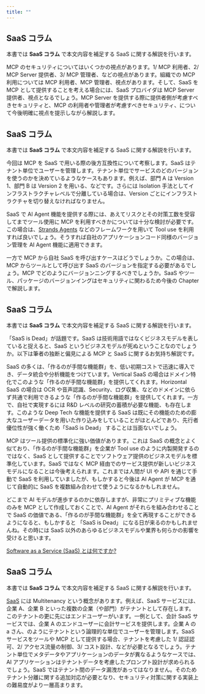 ```yaml
---
title: ""
---
```



## SaaS コラム

本書では **SaaS コラム** で本文内容を補足する SaaS に関する解説を行います。

MCP のセキュリティについてはいくつかの視点があります。1/ MCP 利用者、2/ MCP Server 提供者、3/ MCP 管理者、などの視点があります。組織での MCP 利用については MCP 利用者、MCP 管理者、視点があります。そして、SaaS を MCP として提供することを考える場合には、SaaS プロバイダは MCP Server 提供者、視点となるでしょう。MCP Server を提供する際に提供者側が考慮すべきセキュリティと、MCP の利用者や管理者が考慮すべきセキュリティ、について今後明確に視点を提示しながら解説します。

## SaaS コラム

本書では **SaaS コラム** で本文内容を補足する SaaS に関する解説を行います。

今回は MCP を SaaS で用いる際の後方互換性について考察します。SaaS はテナント単位でユーザーを管理します。テナント単位でサービスのどのバージョンを使うのかを決めているようなケースもあります。例えば、部門 A は Version 1、部門 B は Version 2 を用いる、などです。さらには Isolation 手法としてインフラストラクチャレベルで分離している場合は、Version ごとにインフラストラクチャを切り替えなければなりません。

SaaS で AI Agent 機能を提供する際には、あえてリスクとその対策工数を受容してまでツール使用に MCP を利用すべきかについては十分な検討が必要です。この場合は、[Strands Agents](https://aws.amazon.com/jp/blogs/news/introducing-strands-agents-an-open-source-ai-agents-sdk/) などのフレームワークを用いて Tool use を利用すれば良いでしょう。そうすれば自社のアプリケーションコード同様のバージョン管理を AI Agent 機能に適用できます。

一方で MCP から自社 SaaS を呼び出すケースはどうでしょうか。この場合は、MCP からツールとして呼び出す SaaS のバージョンを指定する必要があるでしょう。MCP でどのようにバージョンニングするべきでしょうか。SaaS やツール、パッケージのバージョンイングはセキュリティに関わるため今後の Chapter で解説します。

## SaaS コラム

本書では **SaaS コラム** で本文内容を補足する SaaS に関する解説を行います。

「SaaS is Dead」が話題です。SaaS は技術用語ではなくビジネスモデルを表していると捉えると、SaaS というビジネスモデルが死ぬということなのでしょうか。以下は筆者の独断と偏見による MCP と SaaS に関するお気持ち解説です。

SaaS の多くは、「作るのが手間な機能群」を、低い初期コストで迅速に導入でき、データ統合や分析機能をつけています。Vertical SaaS の場合はドメイン特化でこのような「作るのが手間な機能群」を提供してくれます。Horizontal SaaS の場合は OCR や音声認識、Security、ログ収集、などのドメインに依らず共通で利用できるような「作るのが手間な機能群」を提供してくれます。一方で、自社で実現するには R&D レベルの研究の蓄積が必要な機能、も存在します。このような Deep Tech な機能を提供する SaaS は既にその機能のための膨大なユーザーデータを用いた作り込みをしていることがほとんどであり、先行者優位性が強く働くため「SaaS is Dead」 することは当面ないでしょう。

MCP はツール提供の標準化に強い価値があります。これは SaaS の概念とよく似ており、「作るのが手間な機能群」を企業が Tool use のように内製開発するのではなく、SaaS として提供することでソフトウェア提供のビジネスモデルを標準化しています。SaaS ではなく MCP 経由でのサービス提供が新しいビジネスモデルになることは今後考えられます。これまでは人間が UI や API を通じて手動で SaaS を利用していましたが、もしかすると今後は AI Agent が MCP を通じて自動的に SaaS を複数組み合わせて使うようになるかもしれません。

どこまで AI モデルが進歩するのかに依存しますが、非常にプリミティブな機能のみを MCP として作成しておくことで、AI Agent がそれらを組み合わせることで SaaS の価値である、「作るのが手間な機能群」を全て再現することができるようになると、もしかすると 「SaaS is Dead」 になる日が来るのかもしれませんね。その時には SaaS 以外のあらゆるビジネスモデルや業界も何らかの影響を受けると思います。

[Software as a Service (SaaS) とは何ですか?](https://aws.amazon.com/jp/what-is/saas/)

## SaaS コラム

本書では **SaaS コラム** で本文内容を補足する SaaS に関する解説を行います。

[SaaS](https://ja.wikipedia.org/wiki/Software_as_a_Service) には Multitenancy という概念があります。例えば、SaaS サービスには、企業 A、企業 B といった複数の企業（や部門）がテナントとして存在します。このテナントの更に先にはエンドユーザーがいます。一例として、会計 SaaS サービスでは、企業 A のエンドユーザーに会計サービスを提供します。企業 A の a さん、のようにテナントという論理的な単位でユーザーを管理します。SaaS サービスをツールや MCP として提供する場合、テナントを考慮した 1/ 認証認可、2/ アクセス流量の制御、3/ コスト設計、などが必要となるでしょう。テナント単位でメタデータやアプリケーションのデータが異なるようなケースでは、AI アプリケーションはテナントデータを考慮したプロンプト設計が求められるでしょう。SaaS ではテナント間のデータ漏洩があってはなりません。そのため テナント分離に関する追加対応が必要となり、セキュリティ対策に関する実装上の難易度がより一層高まります。
